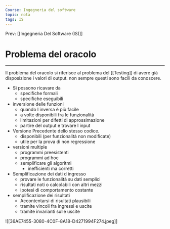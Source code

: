 ```yaml
---
Course: Ingegneria del software
topic: nota
tags: IS
---
```


Prev: [[Ingegneria Del Software (IS)]]

# Problema del oracolo
---

Il problema del oracolo si riferisce al problema del [[Testing]] di avere già disposizione i valori di output. non sempre questi sono facili da conoscere.

- Si possono ricavare da
	- specifiche formali
	- specifiche eseguibili
- inversione delle funzioni
	- quando l inversa è più facile
	- a volte disponibili fra le funzionalità
	- limitazioni per difetti di approssimazione
	- partire del output e trovare l input
- Versione Precedente dello stesso codice.
	- disponibili (per funzionalità non modificate)
	- utile per la prova di non regressione
- versioni multiple
	- programmi preesistenti 
	- programmi ad hoc
	- semplificare gli algoritmi
		- inefficienti ma corretti
- Semplificazione dei dati d ingresso
	- provare le funzionalità su dati semplici
	- risultati noti o calcolabili con altri mezzi
	- ipotesi di comportamento costante
- semplificazione dei risultati
	- Accontentarsi di risultati plausibili
	- tramite vincoli fra ingressi e uscite
	- tramite invarianti sulle uscite

![[36AE7455-3080-4C0F-8A18-D4271994F274.jpeg]]


